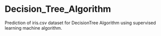 # Decision_Tree_Algorithm
Prediction of iris.csv dataset for DecisionTree Algorithm using supervised learning machine algorithm.
